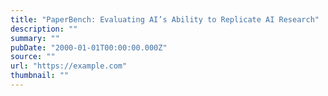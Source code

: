 ```yaml
---
title: "PaperBench: Evaluating AI’s Ability to Replicate AI Research"
description: ""
summary: ""
pubDate: "2000-01-01T00:00:00.000Z"
source: ""
url: "https://example.com"
thumbnail: ""
---
```


